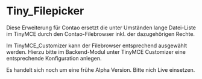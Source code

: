 Tiny_Filepicker
===============

Diese Erweiterung für Contao ersetzt die unter Umständen lange Datei-Liste im TinyMCE durch den Contao-Filebrowser inkl. der dazugehörigen Rechte.

Im TinyMCE_Customizer kann der Filebrowser entsprechend ausgewählt werden. Hierzu bitte im Backend-Modul unter TinyMCE Customizer eine entsprechende Konfiguration anlegen.

Es handelt sich noch um eine frühe Alpha Version. Bitte nich Live einsetzen. 